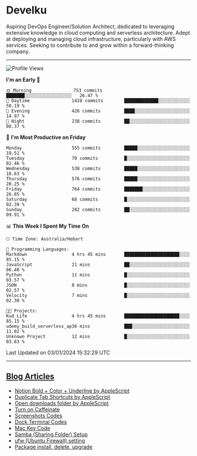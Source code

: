 <h1> Develku </h1>

Aspiring DevOps Engineer/Solution Architect, dedicated to leveraging extensive knowledge in cloud computing and serverless architecture. Adept at deploying and managing cloud infrastructure, particularly with AWS services. Seeking to contribute to and grow within a forward-thinking company.


---

<!--START_SECTION:waka-->
![Profile Views](http://img.shields.io/badge/Profile%20Views-1-blue)

**I'm an Early 🐤** 

```text
🌞 Morning                753 commits         ███████░░░░░░░░░░░░░░░░░░   26.47 % 
🌆 Daytime                1428 commits        █████████████░░░░░░░░░░░░   50.19 % 
🌃 Evening                426 commits         ████░░░░░░░░░░░░░░░░░░░░░   14.97 % 
🌙 Night                  238 commits         ██░░░░░░░░░░░░░░░░░░░░░░░   08.37 % 
```
📅 **I'm Most Productive on Friday** 

```text
Monday                   555 commits         █████░░░░░░░░░░░░░░░░░░░░   19.51 % 
Tuesday                  70 commits          █░░░░░░░░░░░░░░░░░░░░░░░░   02.46 % 
Wednesday                530 commits         █████░░░░░░░░░░░░░░░░░░░░   18.63 % 
Thursday                 576 commits         █████░░░░░░░░░░░░░░░░░░░░   20.25 % 
Friday                   764 commits         ███████░░░░░░░░░░░░░░░░░░   26.85 % 
Saturday                 68 commits          █░░░░░░░░░░░░░░░░░░░░░░░░   02.39 % 
Sunday                   282 commits         ██░░░░░░░░░░░░░░░░░░░░░░░   09.91 % 
```


📊 **This Week I Spent My Time On** 

```text
🕑︎ Time Zone: Australia/Hobart

💬 Programming Languages: 
Markdown                 4 hrs 45 mins       █████████████████████░░░░   85.15 % 
JavaScript               21 mins             ██░░░░░░░░░░░░░░░░░░░░░░░   06.40 % 
Python                   11 mins             █░░░░░░░░░░░░░░░░░░░░░░░░   03.57 % 
JSON                     8 mins              █░░░░░░░░░░░░░░░░░░░░░░░░   02.57 % 
Velocity                 7 mins              █░░░░░░░░░░░░░░░░░░░░░░░░   02.30 % 

🐱‍💻 Projects: 
Kud_Life                 4 hrs 45 mins       █████████████████████░░░░   85.15 % 
udemy_build_serverless_ap36 mins             ███░░░░░░░░░░░░░░░░░░░░░░   11.02 % 
Unknown Project          12 mins             █░░░░░░░░░░░░░░░░░░░░░░░░   03.83 % 
```


 Last Updated on 03/01/2024 15:32:29 UTC
<!--END_SECTION:waka-->

---

## [Blog Articles](https://my-digital-garden-green-seven.vercel.app/)

<!--START_SECTION:blog-->
- [Notion Bold + Color + Underline by AppleScript](https://my-digital-garden-green-seven.vercel.app/3-resource/mac-tips/notion-bold-color-underline-by-apple-script/)
- [Duplicate Tab Shortcuts by AppleScript](https://my-digital-garden-green-seven.vercel.app/3-resource/mac-tips/duplicate-tab-shortcuts-by-apple-script/)
- [Open downloads folder by AppleScript](https://my-digital-garden-green-seven.vercel.app/3-resource/mac-tips/open-downloads-folder-by-apple-script/)
- [Turn on Caffeinate](https://my-digital-garden-green-seven.vercel.app/3-resource/mac-tips/turn-on-caffeinate/)
- [Screenshots Codes](https://my-digital-garden-green-seven.vercel.app/3-resource/mac-tips/screenshots-codes/)
- [Dock Terminal Codes](https://my-digital-garden-green-seven.vercel.app/3-resource/mac-tips/dock-terminal-codes/)
- [Mac Key Code](https://my-digital-garden-green-seven.vercel.app/3-resource/mac-tips/mac-key-code/)
- [Samba (Sharing Folder) Setup](https://my-digital-garden-green-seven.vercel.app/3-resource/ubuntu-linux/samba-sharing-folder-setup/)
- [ufw (Ubuntu Firewall) setting](https://my-digital-garden-green-seven.vercel.app/3-resource/ubuntu-linux/ufw-ubuntu-firewall-setting/)
- [Package install, delete, upgrade](https://my-digital-garden-green-seven.vercel.app/apt/package-install-delete-upgrade/)
<!--END_SECTION:blog-->

